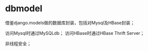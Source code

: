 # dbmodel

借鉴django.models做的数据库封装，包括对Mysql及HBase封装；

访问Mysql时通过MySQLdb；
访问HBase时通过HBase Thrift Server；

非线程安全；
